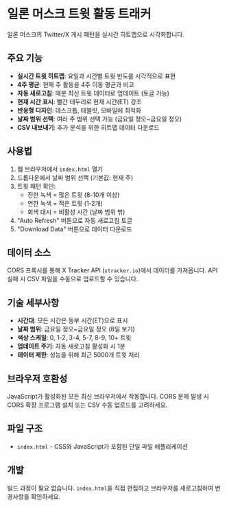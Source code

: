 # 일론 머스크 트윗 활동 트래커

일론 머스크의 Twitter/X 게시 패턴을 실시간 히트맵으로 시각화합니다.

## 주요 기능

- **실시간 트윗 히트맵**: 요일과 시간별 트윗 빈도를 시각적으로 표현
- **4주 평균**: 현재 주 활동을 4주 이동 평균과 비교
- **자동 새로고침**: 매분 최신 트윗 데이터로 업데이트 (토글 가능)
- **현재 시간 표시**: 빨간 테두리로 현재 시간(ET) 강조
- **반응형 디자인**: 데스크톱, 태블릿, 모바일에 최적화
- **날짜 범위 선택**: 여러 주 범위 선택 가능 (금요일 정오~금요일 정오)
- **CSV 내보내기**: 추가 분석을 위한 히트맵 데이터 다운로드

## 사용법

1. 웹 브라우저에서 `index.html` 열기
2. 드롭다운에서 날짜 범위 선택 (기본값: 현재 주)
3. 트윗 패턴 확인:
   - 진한 녹색 = 많은 트윗 (8-10개 이상)
   - 연한 녹색 = 적은 트윗 (1-2개)
   - 회색 대시 = 비활성 시간 (날짜 범위 밖)
4. "Auto Refresh" 버튼으로 자동 새로고침 토글
5. "Download Data" 버튼으로 데이터 다운로드

## 데이터 소스

CORS 프록시를 통해 X Tracker API (`xtracker.io`)에서 데이터를 가져옵니다. API 실패 시 CSV 파일을 수동으로 업로드할 수 있습니다.

## 기술 세부사항

- **시간대**: 모든 시간은 동부 시간(ET)으로 표시
- **날짜 범위**: 금요일 정오~금요일 정오 (8일 보기)
- **색상 스케일**: 0, 1-2, 3-4, 5-7, 8-9, 10+ 트윗
- **업데이트 주기**: 자동 새로고침 활성화 시 1분
- **데이터 제한**: 성능을 위해 최근 5000개 트윗 처리

## 브라우저 호환성

JavaScript가 활성화된 모든 최신 브라우저에서 작동합니다. CORS 문제 발생 시 CORS 확장 프로그램 설치 또는 CSV 수동 업로드를 고려하세요.

## 파일 구조

- `index.html` - CSS와 JavaScript가 포함된 단일 파일 애플리케이션

## 개발

빌드 과정이 필요 없습니다. `index.html`을 직접 편집하고 브라우저를 새로고침하여 변경사항을 확인하세요.